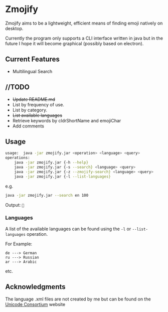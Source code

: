 # Zmojify
Zmojify aims to be a lightweight, efficient means of finding emoji natively on desktop.

Currently the program only supports a CLI interface written in java but in the future I hope it will become graphical (possibly based on electron).

## Current Features
 * Multilingual Search

## //TODO
 * ~~Update README.md~~
 * List by frequency of use.
 * List by category.
 * ~~List available languages~~
 * Retrieve keywords by cldrShortName and emojiChar
 * Add comments

## Usage
```bash
usage:  java -jar zmojify.jar <operation> <language> <query>
operations:
    java -jar zmojify.jar {-h --help}
    java -jar zmojify.jar {-s --search} <language> <query>
    java -jar zmojify.jar {-z --zmojify-search} <language> <query>
    java -jar zmojify.jar {-l --list-languages}
```
e.g.
```bash
java -jar zmojify.jar --search en 100
```
Output:
`💯`

### Languages
A list of the available languages can be found using the `-l` or `--list-languages` operation.

For Example:

```
de ---> German
ru ---> Russian
ar ---> Arabic
```
etc.

## Acknowledgments
The language .xml files are not created by me but can be found on the [Unicode Consortium](http://www.unicode.org/repos/cldr/tags/latest/common/annotations/) website
